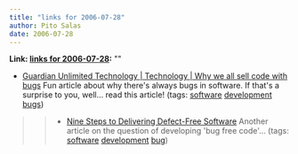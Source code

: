 ```yaml
---
title: "links for 2006-07-28"
author: Pito Salas
date: 2006-07-28
---
```


**Link: [links for 2006-07-28](None):** ""

  * [Guardian Unlimited Technology | Technology | Why we all sell code with bugs](<http://technology.guardian.co.uk/weekly/story/0,,1781895,00.html>) Fun article about why there's always bugs in software. If that's a surprise to you, well… read this article! (tags: [software](<http://del.icio.us/pitosalas/software>) [development](<http://del.icio.us/pitosalas/development>) [bugs](<http://del.icio.us/pitosalas/bugs>))
>>   * [Nine Steps to Delivering Defect-Free
Software](<http://www.tenberry.com/nodefect/steps.html>) Another article on
the question of developing 'bug free code'… (tags:
[software](<http://del.icio.us/pitosalas/software>)
[development](<http://del.icio.us/pitosalas/development>)
[bug](<http://del.icio.us/pitosalas/bug>))

>>


